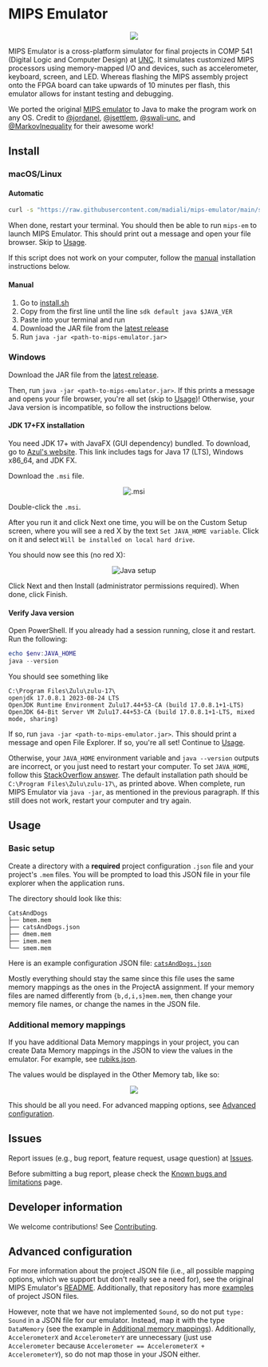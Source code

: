 # MIPS Emulator

<p align="center">
  <img src="https://i.imgur.com/y0gdKg6.gif">
</p>

MIPS Emulator is a cross-platform simulator for final projects in COMP 541 (Digital Logic and Computer Design) at [UNC](https://www.unc.edu/). It simulates customized MIPS processors using memory-mapped I/O and devices, such as accelerometer, keyboard, screen, and LED. Whereas flashing the MIPS assembly project onto the FPGA board can take upwards of 10 minutes per flash, this emulator allows for instant testing and debugging.

We ported the original [MIPS emulator](https://github.com/jordanel/mips-emulator) to Java to make the program work on any OS. Credit to [@jordanel](https://github.com/jordanel), [@jsettlem](https://github.com/jsettlem), [@swali-unc](https://github.com/swali-unc), and [@MarkovInequality](https://github.com/MarkovInequality) for their awesome work!

## Install

### macOS/Linux

#### Automatic

```bash
curl -s "https://raw.githubusercontent.com/madiali/mips-emulator/main/src/main/sh/install.sh" | bash
```

When done, restart your terminal. You should then be able to run `mips-em` to launch MIPS Emulator. This should print out a message and open your file browser. Skip to [Usage](#usage).

If this script does not work on your computer, follow the [manual](#manual) installation instructions below.

#### Manual

1. Go to [install.sh](src/main/sh/install.sh)
2. Copy from the first line until the line `sdk default java $JAVA_VER`
3. Paste into your terminal and run
4. Download the JAR file from the [latest release](https://github.com/madiali/mips-emulator/releases/latest)
5. Run `java -jar <path-to-mips-emulator.jar>`

### Windows

Download the JAR file from the [latest release](https://github.com/madiali/mips-emulator/releases/latest).

Then, run `java -jar <path-to-mips-emulator.jar>`. If this prints a message and opens your file browser, you're all set (skip to [Usage](#usage))! Otherwise, your Java version is incompatible, so follow the instructions below.

#### JDK 17+FX installation

You need JDK 17+ with JavaFX (GUI dependency) bundled. To download, go to [Azul's website](https://www.azul.com/downloads/?version=java-17-lts&os=windows&architecture=x86-64-bit&package=jdk-fx#zulu). This link includes tags for Java 17 (LTS), Windows x86_64, and JDK FX.

Download the `.msi` file.

<div align="center">

![.msi](https://i.imgur.com/xqBnzlc.png)

</div>

Double-click the `.msi`.

After you run it and click Next one time, you will be on the Custom Setup screen, where you will see a red X by the text `Set JAVA_HOME variable`. Click on it and select `Will be installed on local hard drive`.

You should now see this (no red X):

<div align="center">

![Java setup](https://i.imgur.com/1sLcDoq.png)

</div>

Click Next and then Install (administrator permissions required). When done, click Finish.

#### Verify Java version

Open PowerShell. If you already had a session running, close it and restart. Run the following:

```powershell
echo $env:JAVA_HOME
java --version
```

You should see something like

```text
C:\Program Files\Zulu\zulu-17\
openjdk 17.0.8.1 2023-08-24 LTS
OpenJDK Runtime Environment Zulu17.44+53-CA (build 17.0.8.1+1-LTS)
OpenJDK 64-Bit Server VM Zulu17.44+53-CA (build 17.0.8.1+1-LTS, mixed mode, sharing)
```

If so, run `java -jar <path-to-mips-emulator.jar>`. This should print a message and open File Explorer. If so, you're all set! Continue to [Usage](#usage).

Otherwise, your `JAVA_HOME` environment variable and `java --version` outputs are incorrect, or you just need to restart your computer. To set `JAVA_HOME`, follow this [StackOverflow answer](https://stackoverflow.com/a/6521412/18479243). The default installation path should be `C:\Program Files\Zulu\zulu-17\`, as printed above. When complete, run MIPS Emulator via `java -jar`, as mentioned in the previous paragraph. If this still does not work, restart your computer and try again.

## Usage

### Basic setup

Create a directory with a **required** project configuration `.json` file and
your project's `.mem` files. You will be prompted to load this JSON file in your file explorer when the application runs.

The directory should look like this:

```text
CatsAndDogs
├── bmem.mem
├── catsAndDogs.json
├── dmem.mem
├── imem.mem
└── smem.mem
```

Here is an example configuration JSON file: [`catsAndDogs.json`](src/test/TestProjects/CatsAndDogs/catsAndDogs.json)

Mostly everything should stay the same since this file uses the same memory mappings as the ones in the ProjectA assignment. If your memory files are named differently from `{b,d,i,s}mem.mem`, then change your memory file names, or change the names in the JSON file.

### Additional memory mappings

If you have additional Data Memory mappings in your project, you can create Data Memory mappings in the JSON to view the values in the emulator.
For example, see [rubiks.json](src/test/TestProjects/Rubik's/rubiks.json).

The values would be displayed in the Other Memory tab, like so:

<p align="center">
  <img src="https://i.imgur.com/kVI5min.png">
</p>

This should be all you need. For advanced mapping options, see [Advanced configuration](#advanced-configuration).

## Issues

Report issues (e.g., bug report, feature request, usage question) at [Issues](https://github.com/madiali/mips-emulator/issues).

Before submitting a bug report, please check the [Known bugs and limitations](https://github.com/madiali/mips-emulator/wiki/Known-bugs-and-limitations) page.

## Developer information

We welcome contributions! See [Contributing](.github/CONTRIBUTING.md).

## Advanced configuration

For more information about the project JSON file (i.e., all possible mapping options, which we support but don't really see a need for), see the original MIPS Emulator's [README](https://github.com/jordanel/mips-emulator). Additionally, that repository has more [examples](https://github.com/jordanel/mips-emulator/tree/master/projects) of project JSON files.

However, note that we have not implemented `Sound`, so do not put `type: Sound` in a JSON file for our emulator. Instead, map it with the type `DataMemory` (see the example in [Additional memory mappings](#additional-memory-mappings)). Additionally, `AccelerometerX` and `AccelerometerY` are unnecessary (just use `Accelerometer` because `Accelerometer == AccelerometerX + AccelerometerY`), so do not map those in your JSON either.

